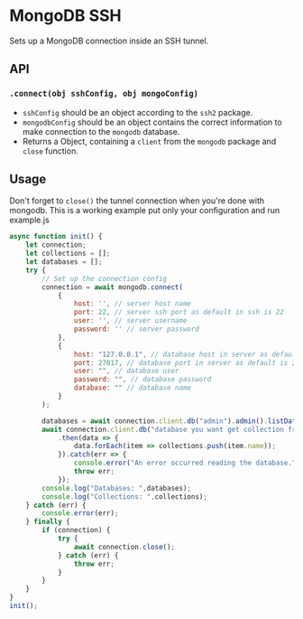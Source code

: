 # MongoDB SSH

Sets up a MongoDB connection inside an SSH tunnel.

## API

### `.connect(obj sshConfig, obj mongoConfig)`

* `sshConfig` should be an object according to the `ssh2` package.
* `mongodbConfig` should be an object contains the correct information to make connection to the `mongodb` database.
* Returns a Object, containing a `client` from the `mongodb` package and `close` function.


## Usage
Don't forget to `close()` the tunnel connection when you're done with mongodb.
This is a working example put only your configuration and run example.js

```javascript
async function init() {
    let connection;
    let collections = [];
    let databases = [];
    try {
        // Set up the connection config
        connection = await mongodb.connect(
            {
                host: '', // server host name
                port: 22, // server ssh port as default in ssh is 22
                user: '', // server username
                password: '' // server password
            },
            {
                host: "127.0.0.1", // database host in server as default is localhost
                port: 27017, // database port in server as default is 27017
                user: "", // database user
                password: "", // database password
                database: "" // database name
            }
        );

        databases = await connection.client.db("admin").admin().listDatabases();
        await connection.client.db("database you want get collection from").listCollections().toArray()
            .then(data => {
                data.forEach(item => collections.push(item.name));
            }).catch(err => {
                console.error("An error occurred reading the database.");
                throw err;
            });
        console.log("Databases: ",databases);
        console.log("Collections: ",collections);
    } catch (err) {
        console.error(err);
    } finally {
        if (connection) {
            try {
                await connection.close();
            } catch (err) {
                throw err;
            }
        }
    }
}
init();

```

